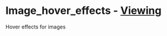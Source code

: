 # Image_hover_effects - <a target="_blank" href="https://tester-2.github.io/">Viewing</a>
Hover effects for images
